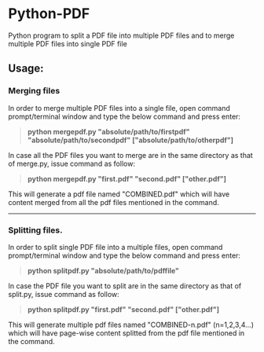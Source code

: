 # Python-PDF
Python program to split a PDF file into multiple PDF files and to merge multiple PDF files into single PDF file

## Usage:

### Merging files

In order to merge multiple PDF files into a single file, open command prompt/terminal window and type the below command and press enter:

> **python mergepdf.py "absolute/path/to/firstpdf" "absolute/path/to/secondpdf" ["absolute/path/to/otherpdf"]**

In case all the PDF files you want to merge are in the same directory as that of merge.py, issue command as follow:

> **python mergepdf.py "first.pdf" "second.pdf" ["other.pdf"]**

This will generate a pdf file named "COMBINED.pdf" which will have content merged from all the pdf files mentioned in the command.

***
### Splitting files.

In order to split single PDF file into a multiple files, open command prompt/terminal window and type the below command and press enter:

> **python splitpdf.py "absolute/path/to/pdffile"**

In case the PDF file you want to split are in the same directory as that of split.py, issue command as follow:

> **python splitpdf.py "first.pdf" "second.pdf" ["other.pdf"]**

This will generate multiple pdf files named "COMBINED-n.pdf" (n=1,2,3,4...) which will have page-wise content splitted from the pdf file mentioned in the command.
